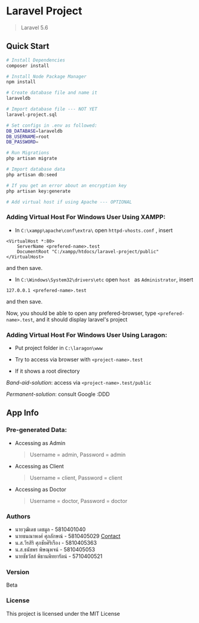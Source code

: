 # Laravel Project

> Laravel 5.6

## Quick Start

``` bash
# Install Dependencies
composer install

# Install Node Package Manager
npm install

# Create database file and name it 
laraveldb

# Import database file --- NOT YET
laravel-project.sql

# Set configs in .env as followed:
DB_DATABASE=laraveldb
DB_USERNAME=root
DB_PASSWORD=

# Run Migrations
php artisan migrate

# Import database data
php artisan db:seed

# If you get an error about an encryption key
php artisan key:generate

# Add virtual host if using Apache --- OPTIONAL
```

### Adding Virtual Host For Windows User Using XAMPP:

- In ```C:\xampp\apache\conf\extra\``` open ```httpd-vhosts.conf``` , insert

```
<VirtualHost *:80>
    ServerName <prefered-name>.test
    DocumentRoot "C:/xampp/htdocs/laravel-project/public"
</VirtualHost>

```
and then save.

- In ```C:\Windows\System32\drivers\etc``` open ```host ``` as ```Administrator```, insert

```
127.0.0.1 <prefered-name>.test
```

and then save.

Now, you should be able to open any prefered-browser, type ```<prefered-name>.test```, and it should display laravel's project

### Adding Virtual Host For Windows User Using Laragon:

- Put project folder in ```C:\laragon\www```

- Try to access via browser with ```<project-name>.test```

- If it shows a root directory

*Band-aid-solution*: access via ```<project-name>.test/public```

*Permanent-solution*: consult Google :DDD

## App Info
### Pre-generated Data:

  - Accessing as Admin
  
    >Username = admin, Password = admin
    
  - Accessing as Client
  
    >Username = client, Password = client
    
  - Accessing as Doctor
  
    >Username = doctor, Password = doctor

### Authors
* นายวุฒิเดช เดชมูล - 5810401040
* นายธนณาพงศ์ ศุภลักษณ์ - 5810405029
<a href="mailto:thanapong.su@ku.th?Subject=Regarding%20Laravel%20Project" target="_blank">Contact</a>
* น.ส.วีรสิริ ศุภชัยศิริเรือง - 5810405363
* น.ส.ธนัชพร พิษณุพจน์ - 5810405053
* นายชัชวัสส์ พิธานพิทยารัตน์ - 5710400521



### Version
Beta

### License
This project is licensed under the MIT License
